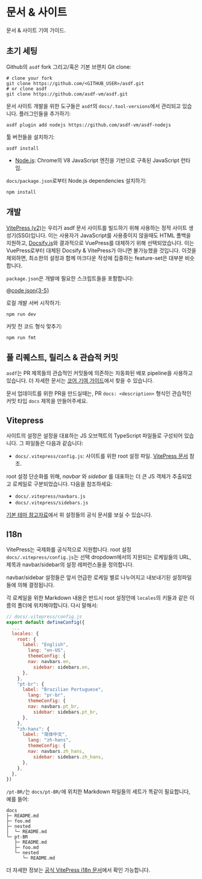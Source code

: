 # 문서 & 사이트

문서 & 사이트 기여 가이드.

## 초기 세팅

Github의 `asdf` fork 그리고/혹은 기본 브랜치 Git clone:

```shell
# clone your fork
git clone https://github.com/<GITHUB_USER>/asdf.git
# or clone asdf
git clone https://github.com/asdf-vm/asdf.git
```

문서 사이트 개발을 위한 도구들은 `asdf`의 `docs/.tool-versions`에서 관리되고 있습니다. 플러그인들을 추가하기:

```shell
asdf plugin add nodejs https://github.com/asdf-vm/asdf-nodejs
```

툴 버전들을 설치하기:

```shell
asdf install
```

- [Node.js](https://nodejs.org): Chrome의 V8 JavaScript 엔진을 기반으로 구축된 JavaScript 런타임.

`docs/package.json`로부터 Node.js dependencies 설치하기:

```shell
npm install
```

## 개발

[VitePress (v2)](https://vitepress.dev/)는 우리가 asdf 문서 사이트를 빌드하기 위해 사용하는 정적 사이트 생성기(SSG)입니다. 이는 사용자가 JavaScript를 사용중이지 않을때도 HTML 폴백을 지원하고, [Docsify.js](https://docsify.js.org/)와 결과적으로 VuePress를 대체하기 위해 선택되었습니다. 이는 VuePress로부터 대체된 Docsify & VitePress가 아니면 불가능했을 것입니다. 이것을 제외하면, 최소한의 설정과 함께 마크다운 작성에 집중하는 feature-set은 대부분 비슷합니다.

`package.json`은 개발에 필요한 스크립트들을 포함합니다:

@[code json{3-5}](../../package.json)

로컬 개발 서버 시작하기:

```shell
npm run dev
```

커밋 전 코드 형식 맞추기:

```shell
npm run fmt
```

## 풀 리퀘스트, 릴리스 & 관습적 커밋

`asdf`는 PR 제목들의 관습적인 커밋들에 의존하는 자동화된 배포 pipeline을 사용하고 있습니다. 더 자세한 문서는 [코어 기여 가이드](./core.md)에서 찾을 수 있습니다.

문서 업데이트를 위한 PR을 만드실때는, PR `docs: <description>` 형식인 관습적인 커밋 타입 `docs` 제목을 만들어주세요.

## Vitepress

사이트의 설정은 설정을 대표하는 JS 오브젝트의 TypeScript 파일들로 구성되어 있습니다. 그 파일들은 다음과 같습니다:

- `docs/.vitepress/config.js`: 사이트를 위한 root 설정 파일. [VitePress 문서](https://vitepress.dev/reference/site-config) 참조.

root 설정 단순화를 위해, _navbar_ 와 _sidebar_ 를 대표하는 더 큰 JS 객체가 추출되었고 로케일로 구분되었습니다. 다음을 참조하세요: 

- `docs/.vitepress/navbars.js`
- `docs/.vitepress/sidebars.js`

[기본 테마 참고자료](https://vitepress.dev/reference/default-theme-config)에서 위 설정들의 공식 문서를 보실 수 있습니다.

## I18n

VitePress는 국제화를 공식적으로 지원합니다.
root 설정 `docs/.vitepress/config.js`는 선택 dropdown에서의 지원되는 로케일들의 URL, 제목과 navbar/sidebar의 설정 레퍼런스들을 정의합니다.

navbar/sidebar 설정들은 앞서 언급한 로케일 별로 나누어지고 내보내기된 설정파일들에 의해 결정됩니다.

각 로케일을 위한 Markdown 내용은 반드시 root 설정안에 `locales`의 키들과 같은 이름의 폴더에 위치해야합니다. 다시 말해서: 

```js
// docs/.vitepress/config.js
export default defineConfig({
  ...
  locales: {
    root: {
      label: "English",
        lang: "en-US",
        themeConfig: {
        nav: navbars.en,
          sidebar: sidebars.en,
      },
    },
    "pt-br": {
      label: "Brazilian Portuguese",
        lang: "pr-br",
        themeConfig: {
        nav: navbars.pt_br,
          sidebar: sidebars.pt_br,
      },
    },
    "zh-hans": {
      label: "简体中文",
        lang: "zh-hans",
        themeConfig: {
        nav: navbars.zh_hans,
          sidebar: sidebars.zh_hans,
      },
    },
  },
})
```

`/pt-BR/`는 `docs/pt-BR/`에 위치한 Markdown 파일들의 세트가 똑같이 필요합니다, 예를 들어:

```shell
docs
├─ README.md
├─ foo.md
├─ nested
│  └─ README.md
└─ pt-BR
   ├─ README.md
   ├─ foo.md
   └─ nested
      └─ README.md
```

더 자세한 정보는 [공식 VitePress i18n 문서](https://vitepress.dev/guide/i18n)에서 확인 가능합니다.
